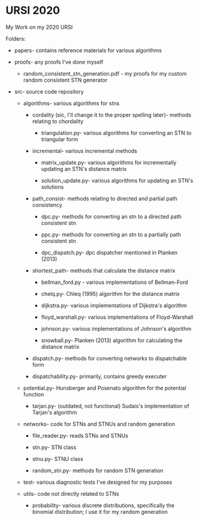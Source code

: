 # URSI 2020
 My Work on my 2020 URSI

Folders:

* papers- contains reference materials for various algorithms

* proofs- any proofs I've done myself

    * random_consistent_stn_generation.pdf - my proofs for my custom random consistent STN generator

* src- source code repository

    * algorithms- various algorithms for stns

        * cordality (sic, I'll change it to the proper spelling later)- methods relating to chordality

            * triangulation.py- various algorithms for converting an STN to triangular form

        * incremental- various incremental methods

            * matrix_update.py- various algorithms for incrementally updating an STN's distance matrix

            * solution_update.py- various algorithms for updating an STN's solutions

        * path_consist- methods relating to directed and partial path consistency

            * dpc.py- methods for converting an stn to a directed path consistent stn

            * ppc.py- methods for converting an stn to a partially path consistent stn

            * dpc_dispatch.py- dpc dispatcher mentioned in Planken (2013)

        * shortest_path- methods that calculate the distance matrix

            * bellman_ford.py - various implementations of Bellman-Ford

            * chelq.py- Chleq (1995) algorithm for the distance matrix

            * dijkstra.py- various implementations of Dijkstra's algorithm

            * floyd_warshall.py- various implementations of Floyd-Warshall

            * johnson.py- various implementations of Johnson's algorithm

            * snowball.py- Planken (2013) algorithm for calculating the distance matrix

        * dispatch.py- methods for converting networks to dispatchable form

        * dispatchability.py- primarily, contains greedy executer
	
	* potential.py- Hunsberger and Posenato algorithm for the potential function

        * tarjan.py- (outdated, not functional) Sudais's implementation of Tarjan's algorithm

    * networks- code for STNs and STNUs and random generation

        * file_reader.py- reads STNs and STNUs

        * stn.py- STN class

        * stnu.py- STNU class

        * random_stn.py- methods for random STN generation

    * test- various diagnostic tests I've designed for my purposes

    * utils- code not directly related to STNs

        * probability- various discrete distributions, specifically the binomial distribution; I use it for my random generation 